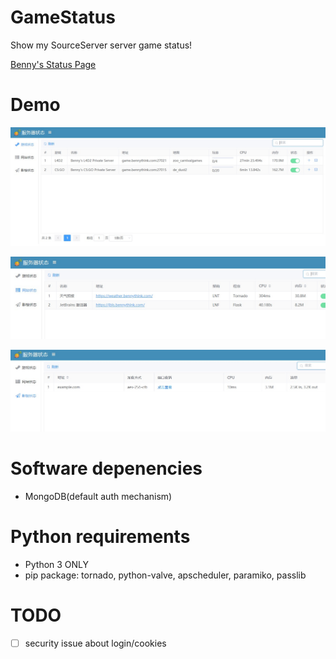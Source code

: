 # GameStatus
Show my SourceServer server game status!

[Benny's Status Page](https://status.bennythink.com)

# Demo
![](/assets/game.jpg)

![](/assets/web.jpg)

![](/assets/ss.jpg)
# Software depenencies
* MongoDB(default auth mechanism)

# Python requirements
* Python 3 ONLY
* pip package: tornado, python-valve, apscheduler, paramiko, passlib

# TODO
- [ ] security issue about login/cookies
